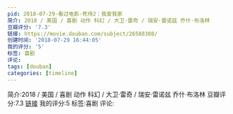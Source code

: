 ```yaml
---
pid: 2018-07-29-看过电影-死侍2：我爱我家
简介: 2018 / 美国 / 喜剧 动作 科幻 / 大卫·雷奇 / 瑞安·雷诺兹 乔什·布洛林
豆瓣评分: '7.3'
链接: https://movie.douban.com/subject/26588308/
创建时间: '2018-07-29 16:44:05'
我的评分: '5'
标签: 喜剧
评论:
tags: [douban]
categories: [timeline]
---
```

简介:2018 / 美国 / 喜剧 动作 科幻 / 大卫·雷奇 / 瑞安·雷诺兹 乔什·布洛林
豆瓣评分:7.3
[链接](https://movie.douban.com/subject/26588308/)
我的评分:5
标签:喜剧
评论:
